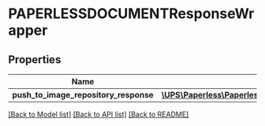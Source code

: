 # PAPERLESSDOCUMENTResponseWrapper

## Properties
Name | Type | Description | Notes
------------ | ------------- | ------------- | -------------
**push_to_image_repository_response** | [**\UPS\Paperless\Paperless\PushToImageRepositoryResponse**](PushToImageRepositoryResponse.md) |  | 

[[Back to Model list]](../../README.md#documentation-for-models) [[Back to API list]](../../README.md#documentation-for-api-endpoints) [[Back to README]](../../README.md)

